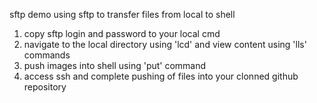 sftp demo
using sftp to transfer files from local to shell

1. copy sftp login and password to your local cmd
2. navigate to the local directory using 'lcd' and view content using 'lls' commands
3. push images into shell using 'put' command
4. access ssh and complete pushing of files into your clonned github repository
